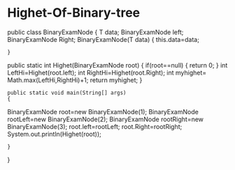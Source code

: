 # Highet-Of-Binary-tree


public class BinaryExamNode <T>{
    T data;
    BinaryExamNode<T> left;
    BinaryExamNode<T> Right;
    BinaryExamNode(T data)
    {
        this.data=data;

    }

public static int Highet(BinaryExamNode<Integer> root)
{
    if(root==null)
    {
        return 0;
    }
    int LeftHi=Highet(root.left);
    int RightHi=Highet(root.Right);
    int myhighet= Math.max(LeftHi,RightHi)+1;
    return myhighet;
}
    
    public static void main(String[] args)
    {
BinaryExamNode<Integer> root=new BinaryExamNode<Integer>(1);
BinaryExamNode<Integer> rootLeft=new BinaryExamNode<Integer>(2);
BinaryExamNode<Integer> rootRight=new BinaryExamNode<Integer>(3);
root.left=rootLeft;
root.Right=rootRight;
System.out.println(Highet(root));

    }
}
